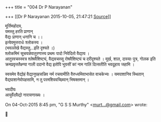 +++
title = "004 Dr P Narayanan"

+++
[[Dr P Narayanan	2015-10-05, 21:47:21 [Source](https://groups.google.com/g/samskrita/c/qWg6JVtusH0)]]



मूर्त्तिमहोदय,  
यमस्तु हरति प्राणान्  
वैद्यः प्राणान् धनानि च ।।  
इत्येवमुत्तरार्धः श्लोकस्य ।  
(भवल्लेखे वैद्यस्तु...इति दृश्यते ।)  
श्लोकमिमं सूचयन्नेवातुरणास्य प्रथमः पादो निवेदितो वैद्याय ।  
आतुरवचस्स्वत्र श्लेषवैशिष्ट्यं, वैद्यवचस्सु रोषवैशिष्ट्यं च दरीदृश्यते । मूर्ख, शाल, दास्याः पुत्र, गोलक इति क्रमप्रवृत्ततैक्ष्ण्या गाली ददानो वैद्य इतोपि भूयसीं कां नाम गालिं दित्सतीति भवदूहाय जहामि ।

स्वयमेव वैद्योहं वैद्यानुपहसन्निव नर्म रचयामीति वैरुध्यमिवाभासेत वाचकेभ्यः । यमपाशानिव स्थितान् वैद्यपाशानेवोपहसामि, न तु परमशिववच्छिवान् भिषक्तमान् ।

भवदीयः  
आयुर्वेदवैद्यो नारायणाख्यः ।

On 04-Oct-2015 8:45 pm, "G S S Murthy" \<[murt...@gmail.com]()\> wrote:  




